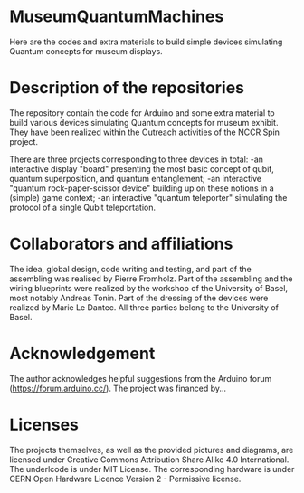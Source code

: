 # MuseumQuantumMachines
Here are the codes and extra materials to build simple devices simulating Quantum concepts for museum displays.

# Description of the repositories
The repository contain the code for Arduino and some extra material to build various devices simulating Quantum concepts for museum exhibit.
They have been realized within the Outreach activities of the NCCR Spin project.

There are three projects corresponding to three devices in total:
-an interactive display "board" presenting the most basic concept of qubit, quantum superposition, and quantum entanglement;
-an interactive "quantum rock-paper-scissor device" building up on these notions in a (simple) game context;
-an interactive "quantum teleporter" simulating the protocol of a single Qubit teleportation.

# Collaborators and affiliations
The idea, global design, code writing and testing, and part of the assembling was realised by Pierre Fromholz.
Part of the assembling and the wiring blueprints were realized by the workshop of the University of Basel, most notably Andreas Tonin.
Part of the dressing of the devices were realized by Marie Le Dantec.
All three parties belong to the University of Basel.

# Acknowledgement
The author acknowledges helpful suggestions from the Arduino forum (https://forum.arduino.cc/).
The project was financed by...

# Licenses
The projects themselves, as well as the provided pictures and diagrams, are licensed under Creative Commons Attribution Share Alike 4.0 International. The underlcode is under MIT License. The corresponding hardware is under CERN Open Hardware Licence Version 2 - Permissive license.

